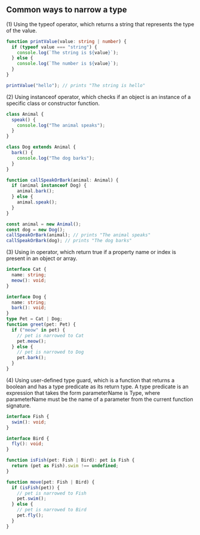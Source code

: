 ## Common ways to narrow a type

(1) Using the typeof operator, which returns a string that represents the type of the value.

```ts
function printValue(value: string | number) {
  if (typeof value === "string") {
    console.log(`The string is ${value}`);
  } else {
    console.log(`The number is ${value}`);
  }
}

printValue("hello"); // prints "The string is hello"
```

(2) Using instanceof operator, which checks if an object is an instance of a specific class or constructor function.

```ts
class Animal {
  speak() {
    console.log("The animal speaks");
  }
}

class Dog extends Animal {
  bark() {
    console.log("The dog barks");
  }
}

function callSpeakOrBark(animal: Animal) {
  if (animal instanceof Dog) {
    animal.bark();
  } else {
    animal.speak();
  }
}

const animal = new Animal();
const dog = new Dog();
callSpeakOrBark(animal); // prints "The animal speaks"
callSpeakOrBark(dog); // prints "The dog barks"
```

(3) Using in operator, which return true if a property name or index is present in an object or array.

```ts
interface Cat {
  name: string;
  meow(): void;
}

interface Dog {
  name: string;
  bark(): void;
}
type Pet = Cat | Dog;
function greet(pet: Pet) {
  if ("meow" in pet) {
    // pet is narrowed to Cat
    pet.meow();
  } else {
    // pet is narrowed to Dog
    pet.bark();
  }
}
```

(4) Using user-defined type guard, which is a function that returns a boolean and has a type predicate as its return type. A type predicate is an expression that takes the form parameterName is Type, where parameterName must be the name of a parameter from the current function signature.

```ts
interface Fish {
  swim(): void;
}

interface Bird {
  fly(): void;
}

function isFish(pet: Fish | Bird): pet is Fish {
  return (pet as Fish).swim !== undefined;
}

function move(pet: Fish | Bird) {
  if (isFish(pet)) {
    // pet is narrowed to Fish
    pet.swim();
  } else {
    // pet is narrowed to Bird
    pet.fly();
  }
}
```
